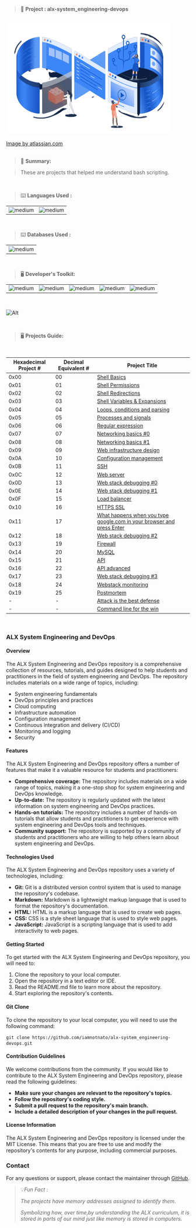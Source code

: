 > 🚧 **Project : alx-system_engineering-devops** 

<br>

<div>
  <a href="https://github.com/iamnotnato/alx-system_engineering-devops">
    <img src="https://github.com/iamnotnato/alx-system_engineering-devops/blob/master/images/devops1.png" alt="Logo" width="450" height="300">
  </a>
</div>

<br>

<div>
 <a href="https://www.atlassian.com/devops/frameworks/team-structure">Image by atlassian.com</a>
</div>

<br>

> 📝 **Summary:**

> These are projects that helped me understand bash scripting.

<br>

> ⌨️ **Languages Used :**

<table>
  <tr>
    <td><img alt="medium" src="https://img.shields.io/badge/Shell_Script-121011?style=for-the-badge&logo=gnu-bash&logoColor=white"></td>
    <td><img alt="medium" src="https://img.shields.io/badge/Python-3776AB?style=for-the-badge&logo=python&logoColor=white"></td>
  </tr>
</table>

<br>

> ⌨️ **Databases Used :**

<table>
  <tr>
    <td><img alt="medium" src="https://img.shields.io/badge/MySQL-00000F?style=for-the-badge&logo=mysql&logoColor=white"></td>
  </tr>
</table>

<br>

> 🖥️ **Developer's Toolkit:**

<table>
  <tr>
<td><img alt="medium" src="https://img.shields.io/badge/Kali_Linux-557C94?style=for-the-badge&logo=kali-linux&logoColor=white"></td>
<td><img alt="medium" src="https://img.shields.io/badge/GNU%20Bash-4EAA25?style=for-the-badge&logo=GNU%20Bash&logoColor=white"></td>
<td><img alt="medium" src="https://img.shields.io/badge/Emacs-%237F5AB6.svg?&style=for-the-badge&logo=gnu-emacs&logoColor=white"></td>
       <td><img alt="medium" src="https://img.shields.io/badge/nano-4A90E2?style=for-the-badge&logo=nano&logoColor=white"></td>
   <td><img alt="medium" src="https://img.shields.io/badge/Ubuntu-E95420?style=for-the-badge&logo=ubuntu&logoColor=white"></td>
  </tr>
</table>

<br>

![Alt](https://repobeats.axiom.co/api/embed/91ac37b53e43b84fc8bee59df74f32cb4c53c465.svg "Repobeats analytics image")

<br>

> 🖥️ **Projects Guide:**

<br>

| Hexadecimal Project # |  Decimal Equivalent # | Project Title                                                                                                                                                |
| --------------------- | --------------------- | ------------------------------------------------------------------------------------------------------------------------------------------------------------ |
|           0x00        |         00            | [Shell Basics](./0x00-shell_basics)                                                                                                                          | 
|           0x01        |         01            | [Shell Permissions](./0x01-shell_permissions)                                                                                                                |
|           0x02        |         02            | [Shell Redirections](./0x02-shell_redirections)                      	                                                                                       | 
|           0x03        |         03            | [Shell Variables & Expansions](./0x03-shell_variables_expansions)                                                                                            | 
|           0x04        |         04            | [Loops, conditions and parsing](./0x04-loops_conditions_and_parsing)                                                                                         | 
|           0x05        |         05            | [Processes and signals](./0x05-processes_and_signals)                                                                                                        |
|           0x06        |         06            | [Regular expression](./0x06-regular_expressions)                                                                                                             | 
|           0x07        |         07            | [Networking basics #0](./0x07-networking_basics)                                                                                                             | 
|           0x08        |         08            | [Networking basics #1](./0x08-networking_basics_2)                                                                                                           | 
|           0x09        |         09            | [Web infrastructure design](./0x09-web_infrastructure_design)                                                                                                |
|           0x0A        |         10            | [Configuration management](./0x0A-configuration_management)                                                                                                  | 
|           0x0B        |         11            | [SSH](./0x0B-ssh)                                                                                                                                            | 
|           0x0C        |         12            | [Web server](./0x0C-web_server)                                                                                                                              | 
|           0x0D        |         13            | [Web stack debugging #0](./0x0D-web_stack_debugging_0)                                                                                                       | 
|           0x0E        |         14            | [Web stack debugging #1](./0x0E-web_stack_debugging_1)                                                                                                       |
|           0x0F        |         15            | [Load balancer](./0x0F-load_balancer)                                                                                                                        | 
|           0x10        |         16            | [HTTPS SSL](./0x10-https_ssl)                                                                                                                                | 
|           0x11        |         17            | [What happens when you type google.com in your browser and press Enter](./0x11-what_happens_when_your_type_google_com_in_your_browser_and_press_enter)       |
|           0x12        |         18            | [Web stack debugging #2](./0x12-web_stack_debugging_2)                                                                                                       | 
|           0x13        |         19            | [Firewall](./0x13-firewall)                                                                                                                                  | 
|           0x14        |         20            | [MySQL](./0x14-mysql)                                                                                                                                        | 
|           0x15        |         21            | [API](./0x15-api)                                                                                                                                            |
|           0x16        |         22            | [API advanced](./0x16-api_advanced)                                                                                                                          | 
|           0x17        |         23            | [Web stack debugging #3](./0x17-web_stack_debugging_3)                                                                                                       |
|           0x18        |         24            | [Webstack monitoring](./0x18-webstack_monitoring)                                                                                                            |
|           0x19        |         25            | [Postmortem](./0x19-postmortem)                                                                                                                              | 
|            -          |         -             | [Attack is the best defense](./attack_is_the_best_defense)                                                                                                   | 
|            -          |         -             | [Command line for the win](./command_line_for_the_win)                                                                                                       |

<br>



### ALX System Engineering and DevOps

#### Overview

The ALX System Engineering and DevOps repository is a comprehensive collection of resources, tutorials, and guides designed to help students and practitioners in the field of system engineering and DevOps. The repository includes materials on a wide range of topics, including:

- System engineering fundamentals
- DevOps principles and practices
- Cloud computing
- Infrastructure automation
- Configuration management
- Continuous integration and delivery (CI/CD)
- Monitoring and logging
- Security

#### Features

The ALX System Engineering and DevOps repository offers a number of features that make it a valuable resource for students and practitioners:

- **Comprehensive coverage:** The repository includes materials on a wide range of topics, making it a one-stop shop for system engineering and DevOps knowledge.
- **Up-to-date:** The repository is regularly updated with the latest information on system engineering and DevOps practices.
- **Hands-on tutorials:** The repository includes a number of hands-on tutorials that allow students and practitioners to get experience with system engineering and DevOps tools and techniques.
- **Community support:** The repository is supported by a community of students and practitioners who are willing to help others learn about system engineering and DevOps.

#### Technologies Used

The ALX System Engineering and DevOps repository uses a variety of technologies, including:

- **Git:** Git is a distributed version control system that is used to manage the repository's codebase.
- **Markdown:** Markdown is a lightweight markup language that is used to format the repository's documentation.
- **HTML:** HTML is a markup language that is used to create web pages.
- **CSS:** CSS is a style sheet language that is used to style web pages.
- **JavaScript:** JavaScript is a scripting language that is used to add interactivity to web pages.

#### Getting Started

To get started with the ALX System Engineering and DevOps repository, you will need to:

1. Clone the repository to your local computer.
2. Open the repository in a text editor or IDE.
3. Read the README.md file to learn more about the repository.
4. Start exploring the repository's contents.

#### Git Clone

To clone the repository to your local computer, you will need to use the following command:

```
git clone https://github.com/iamnotnato/alx-system_engineering-devops.git
```

#### Contribution Guidelines

We welcome contributions from the community. If you would like to contribute to the ALX System Engineering and DevOps repository, please read the following guidelines:

- **Make sure your changes are relevant to the repository's topics.**
- **Follow the repository's coding style.**
- **Submit a pull request to the repository's main branch.**
- **Include a detailed description of your changes in the pull request.**

#### License Information

The ALX System Engineering and DevOps repository is licensed under the MIT License. This means that you are free to use and modify the repository's contents for any purpose, including commercial purposes.

### Contact

For any questions or support, please contact the maintainer through [GitHub](https://github.com/iamnotnato).

> 💡*Fun Fact :*
> 
> *The projects have memory addresses assigned to identify them.*
>
> *Symbolizing how, over time,by understanding the ALX curriculum, it is stored in parts of our mind just like memory is stored in computers.*

